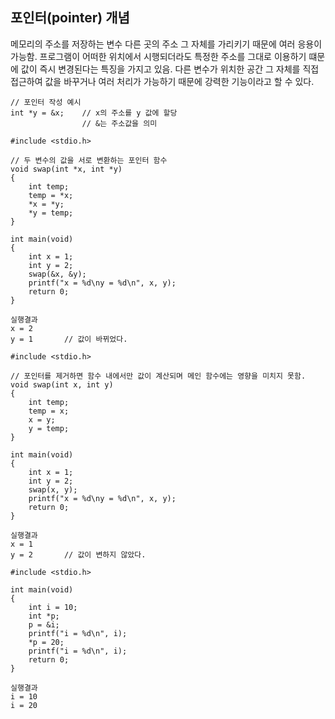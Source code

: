 ## 포인터(pointer) 개념

메모리의 주소를 저장하는 변수
다른 곳의 주소 그 자체를 가리키기 때문에 여러 응용이 가능함.
프로그램이 어떠한 위치에서 시행되더라도 특정한 주소를 그대로 이용하기 떄문에 값이 즉시 변경된다는 특징을 가지고 있음.
다른 변수가 위치한 공간 그 자체를 직접 접근하여 값을 바꾸거나 여러 처리가 가능하기 때문에 강력한 기능이라고 할 수 있다.

```
// 포인터 작성 예시
int *y = &x;    // x의 주소를 y 값에 할당
                // &는 주소값을 의미
```

```
#include <stdio.h>

// 두 변수의 값을 서로 변환하는 포인터 함수
void swap(int *x, int *y)
{
    int temp;
    temp = *x;
    *x = *y;
    *y = temp;
}

int main(void)
{
    int x = 1;
    int y = 2;
    swap(&x, &y);
    printf("x = %d\ny = %d\n", x, y);
    return 0;
}
```

```
실행결과
x = 2
y = 1       // 값이 바뀌었다.
```

```
#include <stdio.h>

// 포인터를 제거하면 함수 내에서만 값이 계산되며 메인 함수에는 영향을 미치지 못함.
void swap(int x, int y)
{
    int temp;
    temp = x;
    x = y;
    y = temp;
}

int main(void)
{
    int x = 1;
    int y = 2;
    swap(x, y);
    printf("x = %d\ny = %d\n", x, y);
    return 0;
}
```

```
실행결과
x = 1
y = 2       // 값이 변하지 않았다.
```

```
#include <stdio.h>

int main(void)
{
    int i = 10;
    int *p;
    p = &i;
    printf("i = %d\n", i);
    *p = 20;
    printf("i = %d\n", i);
    return 0;
}
```

```
실행결과
i = 10
i = 20
```
